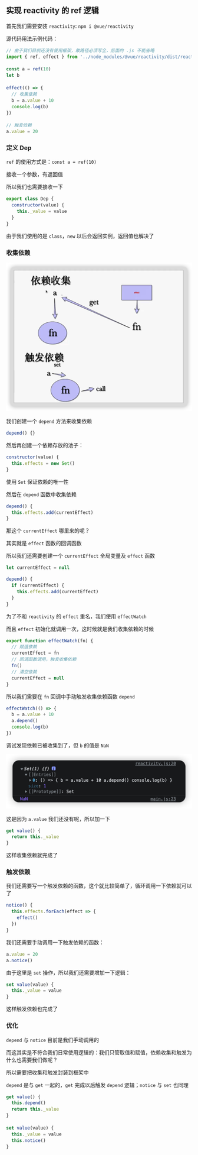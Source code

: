 ## 实现 reactivity 的 ref 逻辑

首先我们需要安装 `reactivity`: `npm i @vue/reactivity`

源代码用法示例代码：

```js
// 由于我们目前还没有使用框架，故路径必须写全，后面的 .js 不能省略
import { ref, effect } from '../node_modules/@vue/reactivity/dist/reactivity.esm-browser.js'

const a = ref(10)
let b

effect(() => {
  // 收集依赖
  b = a.value + 10
  console.log(b)
})

// 触发依赖
a.value = 20
```

### 定义 Dep

`ref` 的使用方式是：`const a = ref(10)`

接收一个参数，有返回值

所以我们也需要接收一下

```js
export class Dep {
  constructor(value) {
    this._value = value
  }
}
```

由于我们使用的是 `class`，`new` 以后会返回实例，返回值也解决了

### 收集依赖

![](001.png)

我们创建一个 `depend` 方法来收集依赖

```js
depend() {}
```

然后再创建一个依赖存放的池子：

```js
constructor(value) {
  this.effects = new Set()
}
```

使用 `Set` 保证依赖的唯一性

然后在 `depend` 函数中收集依赖

```js
depend() {
  this.effects.add(currentEffect)
}
```

那这个 `currentEffect` 哪里来的呢？

其实就是 `effect` 函数的回调函数

所以我们还需要创建一个 `currentEffect` 全局变量及 `effect` 函数

```js
let currentEffect = null
```

```js
depend() {
  if (currentEffect) {
    this.effects.add(currentEffect)
  }
}
```

为了不和 `reactivity` 的 `effect` 重名，我们使用 `effectWatch`

而且 `effect` 初始化就调用一次，这时候就是我们收集依赖的时候

```js
export function effectWatch(fn) {
  // 赋值依赖
  currentEffect = fn
  // 回调函数调用，触发收集依赖
  fn()
  // 清空依赖
  currentEffect = null
}
```

所以我们需要在 `fn` 回调中手动触发收集依赖函数 `depend`

```js
effectWatch(() => {
  b = a.value + 10
  a.depend()
  console.log(b)
})
```

调试发现依赖已被收集到了，但 `b` 的值是 `NaN`

![](002.png)

这是因为 `a.value` 我们还没有呢，所以加一下

```js
get value() {
  return this._value
}
```

这样收集依赖就完成了

### 触发依赖

我们还需要写一个触发依赖的函数，这个就比较简单了，循环调用一下依赖就可以了

```js
notice() {
  this.effects.forEach(effect => {
    effect()
  })
}
```

我们还需要手动调用一下触发依赖的函数：

```js
a.value = 20
a.notice()
```

由于这里是 `set` 操作，所以我们还需要增加一下逻辑：

```js
set value(value) {
  this._value = value
}
```

这样触发依赖也完成了

### 优化

`depend` 与 `notice` 目前是我们手动调用的

而这其实是不符合我们日常使用逻辑的：我们只管取值和赋值，依赖收集和触发为什么也需要我们做呢？

所以需要把收集和触发封装到框架中

`depend` 是与 `get` 一起的，`get` 完成以后触发 `depend` 逻辑；`notice` 与 `set` 也同理

```js
get value() {
  this.depend()
  return this._value
}

set value(value) {
  this._value = value
  this.notice()
}
```
